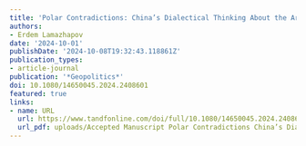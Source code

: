 ```yaml
---
title: 'Polar Contradictions: China’s Dialectical Thinking About the Arctic'
authors:
- Erdem Lamazhapov
date: '2024-10-01'
publishDate: '2024-10-08T19:32:43.118861Z'
publication_types:
- article-journal
publication: '*Geopolitics*'
doi: 10.1080/14650045.2024.2408601
featured: true
links:
- name: URL
  url: https://www.tandfonline.com/doi/full/10.1080/14650045.2024.2408601
  url_pdf: uploads/Accepted Manuscript Polar Contradictions China’s Dialectical Thinking About the Arctic.pdf
---
```

